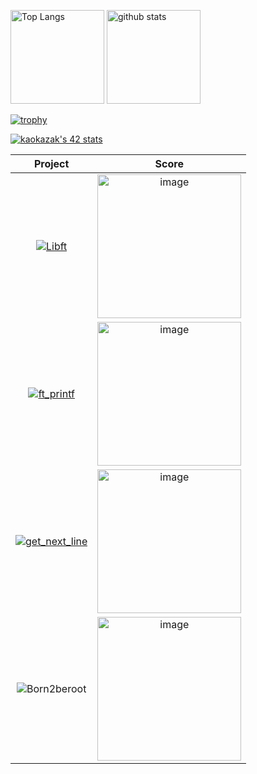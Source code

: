 <!--
<picture>
  <source media="(prefers-color-scheme: dark)" srcset="https://raw.githubusercontent.com/Gatoll/Gatoll/output/github-contribution-grid-snake-dark.svg">
  <source media="(prefers-color-scheme: light)" srcset="https://raw.githubusercontent.com/Gatoll/Gatoll/output/github-contribution-grid-snake.svg">
  <img alt="github contribution grid snake animation" src="https://raw.githubusercontent.com/Gatoll/Gatoll/output/github-contribution-grid-snake.svg">
</picture>
-->

<p align="left">
  <img alt="Top Langs" height="150px" src="https://github-readme-stats.vercel.app/api/top-langs/?username=Gatoll&layout=compact&show_icons=true&theme=merko&title_color=00cc00" />
  <img alt="github stats" height="150px" src="https://github-readme-stats.vercel.app/api?username=Gatoll&theme=merko&show_icons=ture&title_color=00cc00" />
</p>

 [![trophy](https://github-profile-trophy.vercel.app/?username=Gatoll&theme=matrix&column=5)](https://github.com/ryo-ma/github-profile-trophy)

 [![kaokazak's 42 stats](https://badge42.coday.fr/api/v2/clvkv4lpp3585701p4ami8i83a/stats?cursusId=21&coalitionId=309)](https://github.com/Coday-meric/badge42)

<a href="https://github.com/Coday-meric/badge42"></a>

| Project | Score |
| :---: | :---: |
| [![Libft](https://github.com/Gatoll/42-project-badges/blob/main/badges/libftm.png)](https://github.com/Gatoll/42cursus-libft) | <img width="230" alt="image" src="https://github.com/Mori062/42/assets/110565242/fc7d4bc1-8688-4e8c-bbd8-257b21796088"> |
| [![ft_printf](https://github.com/Gatoll/42-project-badges/blob/main/badges/ft_printfe.png)](https://github.com/Gatoll/42cursus-ft_printf) | <img width="230" alt="image" src="https://github.com/Mori062/42/assets/110565242/b222da77-329b-4622-8b30-01e82537c276"> |
| [![get_next_line](https://github.com/Gatoll/42-project-badges/blob/main/badges/get_next_linem.png)](https://github.com/Gatoll/42cursus-GetNextLine) | <img width="230" alt="image" src="https://github.com/Mori062/42/assets/110565242/fc7d4bc1-8688-4e8c-bbd8-257b21796088"> |
| ![Born2beroot](https://github.com/Gatoll/42-project-badges/blob/main/badges/born2berootn.png) | <img width="230" alt="image" src="https://github.com/Mori062/42/assets/110565242/2d0d512e-dcd3-4cdf-bb6c-05c88af89de3"> |
